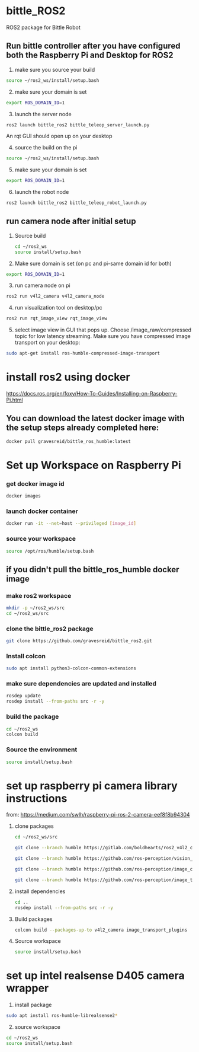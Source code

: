 # bittle_ROS2
ROS2 package for Bittle Robot

## Run bittle controller after you have configured both the Raspberry Pi and Desktop for ROS2
1) make sure you source your build
```bash
source ~/ros2_ws/install/setup.bash
```
2) make sure your domain is set
```bash
export ROS_DOMAIN_ID=1
```

3) launch the server node
```bash
ros2 launch bittle_ros2 bittle_teleop_server_launch.py
```
An rqt GUI should open up on your desktop

4) source the build on the pi
```bash
source ~/ros2_ws/install/setup.bash
```

5) make sure your domain is set
```bash
export ROS_DOMAIN_ID=1
```

6) launch the robot node
```bash
ros2 launch bittle_ros2 bittle_teleop_robot_launch.py
```

## run camera node after initial setup
1) Source build
   ```bash
   cd ~/ros2_ws
   source install/setup.bash
   ```
2) Make sure domain is set (on pc and pi-same domain id for both)
```bash
export ROS_DOMAIN_ID=1
```
3) run camera node on pi
```bash
ros2 run v4l2_camera v4l2_camera_node
```

4) run visualization tool on desktop/pc
```bash
ros2 run rqt_image_view rqt_image_view
```
5) select image view in GUI that pops up. Choose /image_raw/compressed topic for low latency streaming. Make sure you have compressed image transport on your desktop:
```bash
sudo apt-get install ros-humble-compressed-image-transport
```

# install ros2 using docker
https://docs.ros.org/en/foxy/How-To-Guides/Installing-on-Raspberry-Pi.html

## You can download the latest docker image with the setup steps already completed here:
```bash
docker pull gravesreid/bittle_ros_humble:latest
```

# Set up Workspace on Raspberry Pi
### get docker image id
```bash
docker images
```
### launch docker container
```bash
docker run -it --net=host --privileged [image_id]
```
### source your workspace
```bash
source /opt/ros/humble/setup.bash
```
## if you didn't pull the bittle_ros_humble docker image
### make ros2 workspace
```bash
mkdir -p ~/ros2_ws/src
cd ~/ros2_ws/src
```
### clone the bittle_ros2 package
```bash
git clone https://github.com/gravesreid/bittle_ros2.git
```
### Install colcon
```bash
sudo apt install python3-colcon-common-extensions
```
### make sure dependencies are updated and installed
```bash
rosdep update
rosdep install --from-paths src -r -y
```
### build the package
```bash
cd ~/ros2_ws
colcon build
```

### Source the environment
```bash
source install/setup.bash
```

# set up raspberry pi camera library instructions
from: https://medium.com/swlh/raspberry-pi-ros-2-camera-eef8f8b94304
1) clone packages
   ```bash
   cd ~/ros2_ws/src
   ```
   ```bash
   git clone --branch humble https://gitlab.com/boldhearts/ros2_v4l2_camera.git
   ```
   ```bash
   git clone --branch humble https://github.com/ros-perception/vision_opencv.git
   ```
   ```bash
   git clone --branch humble https://github.com/ros-perception/image_common.git
   ```
   ```bash
   git clone --branch humble https://github.com/ros-perception/image_transport_plugins.git
   ```
2) install dependencies
   ```bash
   cd ..
   rosdep install --from-paths src -r -y
   ```
3) Build packages
   ```bash
   colcon build --packages-up-to v4l2_camera image_transport_plugins
   ```
4) Source workspace
   ```bash
   source install/setup.bash
   ```
# set up intel realsense D405 camera wrapper
1) install package
```bash
sudo apt install ros-humble-librealsense2*
```
2) source workspace
```bash
cd ~/ros2_ws
source install/setup.bash
```


